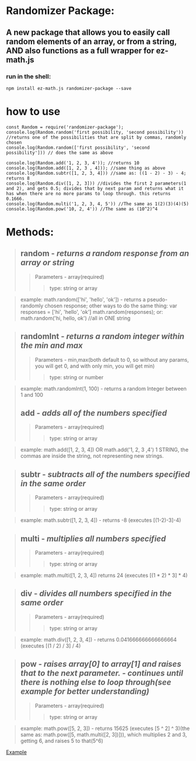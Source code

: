 # Randomizer Package:
## A new package that allows you to easily call random elements of an array, or from a string, AND also functions as a full wrapper for ez-math.js


### run in the shell: 
```
npm install ez-math.js randomizer-package --save
```
# __how to use__
```
const Random = require('randomizer-package');
console.log(Random.random('first possibility, 'second possibility')) //returns one of the possibilities that are split by commas, randomly chosen
console.log(Random.random(['first possibility', 'second possibility'])) // does the same as above

console.log(Random.add('1, 2, 3, 4')); //returns 10
console.log(Random.add([1, 2, 3 , 4])); //same thing as above
console.log(Random.subtr([1, 2, 3, 4])) //same as: ((1 - 2) - 3) - 4; returns 8
console.log(Random.div([1, 2, 3])) //divides the first 2 parameters(1 and 2), and gets 0.5; divides that by next param and returns what it has when there are no more params to loop through. this returns 0.1666.
console.log(Random.multi('1, 2, 3, 4, 5')) //The same as 1(2)(3)(4)(5)
console.log(Random.pow('10, 2, 4')) //The same as (10^2)^4
```
# Methods: 
> ## __random__ - _returns a random response from an array or string_
>>Parameters - array(required)
>>>type: string or array

>example: math.random(['hi', 'hello', 'ok']) - returns a pseudo-randomly chosen response; other ways to do the same thing: var responses = ['hi', 'hello', 'ok'] math.random(responses); or: math.random('hi, hello, ok') //all in ONE string

> ## __randomInt__ - _returns a random integer within the min and max_
>>Parameters - min,max(both default to 0, so without any params, you will get 0, and with only min, you will get min)
>>>type: string or number

>example: math.randomInt(1, 100) - returns a random Integer between 1 and 100
> ## __add__ _- adds all of the numbers specified_
>>Parameters - array(required)
>>>type: string or array

>example: math.add([1, 2, 3, 4]) OR math.add('1, 2, 3 ,4') 1 STRING, the commas are inside the string, not representing new strings.

> ## __subtr__ - _subtracts all of the numbers specified in the same order_
>>Parameters - array(required)
>>>type: string or array

>example: math.subtr([1, 2, 3, 4]) - returns -8 (executes [(1-2)-3]-4)

> ## __multi__ - _multiplies all numbers specified_
>>Parameters - array(required)
>>>type: string or array

>example: math.multi([1, 2, 3, 4]) returns 24 (executes [(1 * 2) * 3] * 4)

> ## __div__ - _divides all numbers specified in the same order_
>>Parameters - array(required)
>>>type: string or array

>example: math.div([1, 2, 3, 4]) - returns 0.041666666666666664 (executes [(1 / 2) / 3] / 4)

> ## __pow__ - _raises array[0] to array[1] and raises that to the next parameter. - continues until there is nothing else to loop through(see example for better understanding)_
>>Parameters - array(required)
>>>type: string or array

>example: math.pow([5, 2, 3]) - returns 15625 (executes [5 ^ 2] ^ 3)(the same as: math.pow([5, math.multi([2, 3])])), which multiplies 2 and 3, getting 6, and raises 5 to that(5^6)

[Example](https://replit.com/@PizzaOvenTacos/Randomizer-Package)
